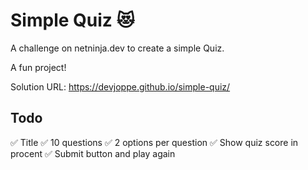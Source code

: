 # Simple Quiz 😻

A challenge on netninja.dev to create a simple Quiz.

A fun project!

Solution URL: https://devjoppe.github.io/simple-quiz/

## Todo

✅ Title
✅ 10 questions
✅ 2 options per question
✅ Show quiz score in procent
✅ Submit button and play again